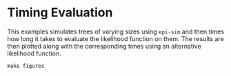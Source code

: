 # Timing Evaluation

This examples simulates trees of varying sizes using `epi-sim` and then times
how long it takes to evaluate the likelihood function on them. The results are
then plotted along with the corresponding times using an alternative likelihood
function.

```
make figures
```
